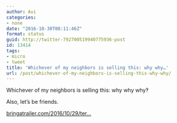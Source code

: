 ```yaml
---
author: Avi
categories:
- none
date: "2016-10-30T08:11:46Z"
format: status
guid: http://twitter-792700519940775936-post
id: 13414
tags:
- micro
- tweet
title: 'Whichever of my neighbors is selling this: why why…'
url: /post/whichever-of-my-neighbors-is-selling-this-why-why/
---
```

Whichever of my neighbors is selling this: why why why‽

Also, let’s be friends.

[bringatrailer.com/2016/10/29/ter…](http://bringatrailer.com/2016/10/29/terrifying-2015-brunton-stalker-ls16-speed/)